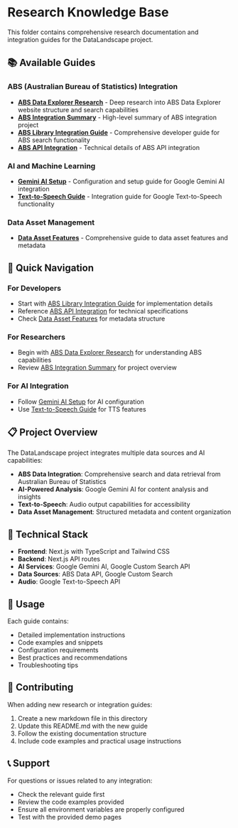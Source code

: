 # Research Knowledge Base

This folder contains comprehensive research documentation and integration guides for the DataLandscape project.

## 📚 Available Guides

### ABS (Australian Bureau of Statistics) Integration
- **[ABS Data Explorer Research](./ABS_DATA_EXPLORER_RESEARCH.md)** - Deep research into ABS Data Explorer website structure and search capabilities
- **[ABS Integration Summary](./ABS_INTEGRATION_SUMMARY.md)** - High-level summary of ABS integration project
- **[ABS Library Integration Guide](./ABS_LIBRARY_INTEGRATION_GUIDE.md)** - Comprehensive developer guide for ABS search functionality
- **[ABS API Integration](./ABS_API_INTEGRATION.md)** - Technical details of ABS API integration

### AI and Machine Learning
- **[Gemini AI Setup](./GEMINI_AI_SETUP.md)** - Configuration and setup guide for Google Gemini AI integration
- **[Text-to-Speech Guide](./TEXT_TO_SPEECH_GUIDE.md)** - Integration guide for Google Text-to-Speech functionality

### Data Asset Management
- **[Data Asset Features](./DATA_ASSET_FEATURES.md)** - Comprehensive guide to data asset features and metadata

## 🎯 Quick Navigation

### For Developers
- Start with [ABS Library Integration Guide](./ABS_LIBRARY_INTEGRATION_GUIDE.md) for implementation details
- Reference [ABS API Integration](./ABS_API_INTEGRATION.md) for technical specifications
- Check [Data Asset Features](./DATA_ASSET_FEATURES.md) for metadata structure

### For Researchers
- Begin with [ABS Data Explorer Research](./ABS_DATA_EXPLORER_RESEARCH.md) for understanding ABS capabilities
- Review [ABS Integration Summary](./ABS_INTEGRATION_SUMMARY.md) for project overview

### For AI Integration
- Follow [Gemini AI Setup](./GEMINI_AI_SETUP.md) for AI configuration
- Use [Text-to-Speech Guide](./TEXT_TO_SPEECH_GUIDE.md) for TTS features

## 📋 Project Overview

The DataLandscape project integrates multiple data sources and AI capabilities:

- **ABS Data Integration**: Comprehensive search and data retrieval from Australian Bureau of Statistics
- **AI-Powered Analysis**: Google Gemini AI for content analysis and insights
- **Text-to-Speech**: Audio output capabilities for accessibility
- **Data Asset Management**: Structured metadata and content organization

## 🔧 Technical Stack

- **Frontend**: Next.js with TypeScript and Tailwind CSS
- **Backend**: Next.js API routes
- **AI Services**: Google Gemini AI, Google Custom Search API
- **Data Sources**: ABS Data API, Google Custom Search
- **Audio**: Google Text-to-Speech API

## 📖 Usage

Each guide contains:
- Detailed implementation instructions
- Code examples and snippets
- Configuration requirements
- Best practices and recommendations
- Troubleshooting tips

## 🤝 Contributing

When adding new research or integration guides:
1. Create a new markdown file in this directory
2. Update this README.md with the new guide
3. Follow the existing documentation structure
4. Include code examples and practical usage instructions

## 📞 Support

For questions or issues related to any integration:
- Check the relevant guide first
- Review the code examples provided
- Ensure all environment variables are properly configured
- Test with the provided demo pages
